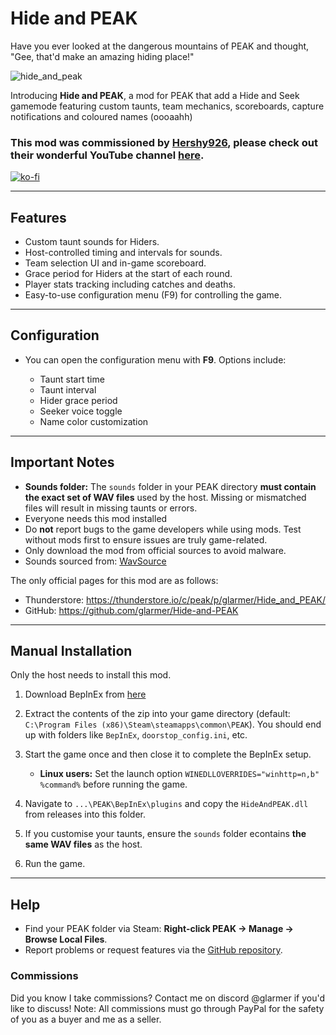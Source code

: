 # Hide and PEAK

Have you ever looked at the dangerous mountains of PEAK and thought, "Gee, that'd make an amazing hiding place!"

![hide_and_peak](https://glarmer.xyz/images/hideandpeak/hideandpeak.gif)

Introducing **Hide and PEAK**, a mod for PEAK that add a Hide and Seek gamemode featuring custom taunts, team mechanics, scoreboards, capture notifications and coloured names (oooaahh)

### This mod was commissioned by [Hershy926](https://www.youtube.com/@hershy926), please check out their wonderful YouTube channel [here](https://www.youtube.com/@hershy926).

[![ko-fi](https://ko-fi.com/img/githubbutton_sm.svg)](https://ko-fi.com/Q5Q7IFRUH)

---

## Features

* Custom taunt sounds for Hiders.
* Host-controlled timing and intervals for sounds.
* Team selection UI and in-game scoreboard.
* Grace period for Hiders at the start of each round.
* Player stats tracking including catches and deaths.
* Easy-to-use configuration menu (F9) for controlling the game.

---

## Configuration

* You can open the configuration menu with **F9**. Options include:

  * Taunt start time
  * Taunt interval
  * Hider grace period
  * Seeker voice toggle
  * Name color customization

---

## Important Notes

* **Sounds folder:** The `sounds` folder in your PEAK directory **must contain the exact set of WAV files** used by the host. Missing or mismatched files will result in missing taunts or errors.
* Everyone needs this mod installed
* Do **not** report bugs to the game developers while using mods. Test without mods first to ensure issues are truly game-related.
* Only download the mod from official sources to avoid malware.
* Sounds sourced from: [WavSource](https://www.wavsource.com/)

The only official pages for this mod are as follows:
- Thunderstore: https://thunderstore.io/c/peak/p/glarmer/Hide_and_PEAK/
- GitHub: https://github.com/glarmer/Hide-and-PEAK

---

## Manual Installation

Only the host needs to install this mod.

1. Download BepInEx from [here](https://github.com/BepInEx/BepInEx/releases/download/v5.4.23.3/BepInEx_win_x64_5.4.23.3.zip)
2. Extract the contents of the zip into your game directory (default: `C:\Program Files (x86)\Steam\steamapps\common\PEAK`). You should end up with folders like `BepInEx`, `doorstop_config.ini`, etc.
3. Start the game once and then close it to complete the BepInEx setup.

   * **Linux users:** Set the launch option `WINEDLLOVERRIDES="winhttp=n,b" %command%` before running the game.
4. Navigate to `...\PEAK\BepInEx\plugins` and copy the `HideAndPEAK.dll` from releases into this folder.
5. If you customise your taunts, ensure the `sounds` folder econtains **the same WAV files** as the host.
6. Run the game.

---

## Help

* Find your PEAK folder via Steam: **Right-click PEAK -> Manage -> Browse Local Files**.
* Report problems or request features via the [GitHub repository](https://github.com/glarmer/HideAndPEAK).

### Commissions
Did you know I take commissions? Contact me on discord @glarmer if you'd like to discuss! Note: All commissions must go through PayPal for the safety of you as a buyer and me as a seller.